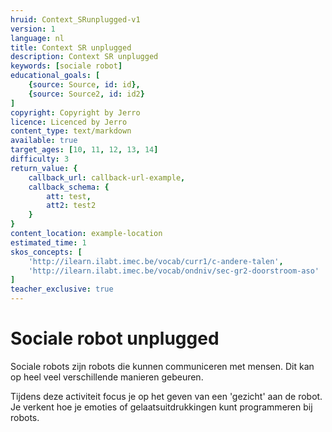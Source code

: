 ```yaml
---
hruid: Context_SRunplugged-v1
version: 1
language: nl
title: Context SR unplugged
description: Context SR unplugged
keywords: [sociale robot]
educational_goals: [
    {source: Source, id: id}, 
    {source: Source2, id: id2}
]
copyright: Copyright by Jerro
licence: Licenced by Jerro
content_type: text/markdown
available: true
target_ages: [10, 11, 12, 13, 14]
difficulty: 3
return_value: {
    callback_url: callback-url-example,
    callback_schema: {
        att: test,
        att2: test2
    }
}
content_location: example-location
estimated_time: 1
skos_concepts: [
    'http://ilearn.ilabt.imec.be/vocab/curr1/c-andere-talen', 
    'http://ilearn.ilabt.imec.be/vocab/ondniv/sec-gr2-doorstroom-aso'
]
teacher_exclusive: true
---
```


# Sociale robot unplugged

Sociale robots zijn robots die kunnen communiceren met mensen. Dit kan op heel veel verschillende manieren gebeuren.

Tijdens deze activiteit focus je op het geven van een 'gezicht' aan de robot. Je verkent hoe je emoties of gelaatsuitdrukkingen kunt programmeren bij robots.